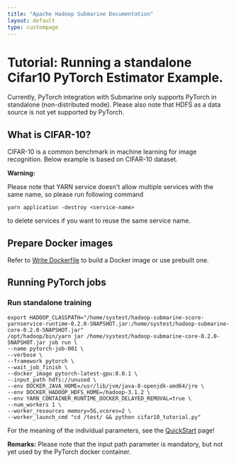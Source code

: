 ```yaml
---
title: "Apache Hadoop Submarine Documentation"
layout: default
type: custompage
---
```


<!--
   Licensed to the Apache Software Foundation (ASF) under one or more
   contributor license agreements.  See the NOTICE file distributed with
   this work for additional information regarding copyright ownership.
   The ASF licenses this file to You under the Apache License, Version 2.0
   (the "License"); you may not use this file except in compliance with
   the License.  You may obtain a copy of the License at
   https://www.apache.org/licenses/LICENSE-2.0
   Unless required by applicable law or agreed to in writing, software
   distributed under the License is distributed on an "AS IS" BASIS,
   WITHOUT WARRANTIES OR CONDITIONS OF ANY KIND, either express or implied.
   See the License for the specific language governing permissions and
   limitations under the License.
-->

# Tutorial: Running a standalone Cifar10 PyTorch Estimator Example.

Currently, PyTorch integration with Submarine only supports PyTorch in standalone (non-distributed mode).
Please also note that HDFS as a data source is not yet supported by PyTorch.

## What is CIFAR-10?
CIFAR-10 is a common benchmark in machine learning for image recognition. Below example is based on CIFAR-10 dataset.

**Warning:**

Please note that YARN service doesn't allow multiple services with the same name, so please run following command
```
yarn application -destroy <service-name>
```
to delete services if you want to reuse the same service name.

## Prepare Docker images

Refer to [Write Dockerfile](docs/0.2.0/WriteDockerfilePT) to build a Docker image or use prebuilt one.

## Running PyTorch jobs

### Run standalone training

```shell
export HADOOP_CLASSPATH="/home/systest/hadoop-submarine-score-yarnservice-runtime-0.2.0-SNAPSHOT.jar:/home/systest/hadoop-submarine-core-0.2.0-SNAPSHOT.jar"
/opt/hadoop/bin/yarn jar /home/systest/hadoop-submarine-core-0.2.0-SNAPSHOT.jar job run \
--name pytorch-job-001 \
--verbose \
--framework pytorch \
--wait_job_finish \
--docker_image pytorch-latest-gpu:0.0.1 \
--input_path hdfs://unused \
--env DOCKER_JAVA_HOME=/usr/lib/jvm/java-8-openjdk-amd64/jre \
--env DOCKER_HADOOP_HDFS_HOME=/hadoop-3.1.2 \
--env YARN_CONTAINER_RUNTIME_DOCKER_DELAYED_REMOVAL=true \
--num_workers 1 \
--worker_resources memory=5G,vcores=2 \
--worker_launch_cmd "cd /test/ && python cifar10_tutorial.py"
```

For the meaning of the individual parameters, see the [QuickStart](docs/0.2.0/QuickStart) page!

**Remarks:**
Please note that the input path parameter is mandatory, but not yet used by the PyTorch docker container.
